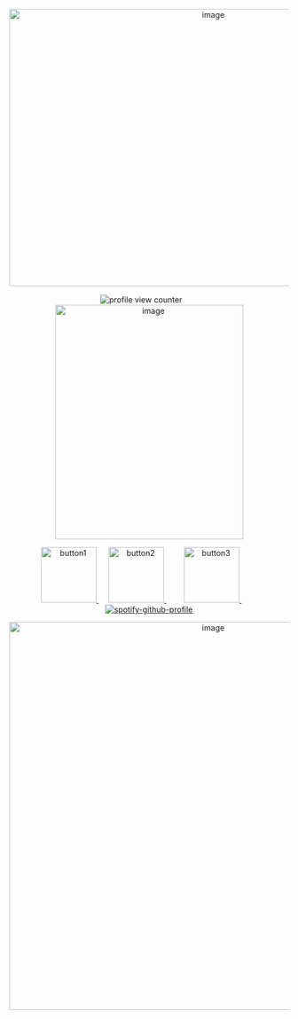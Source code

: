 <p align="center">
<img width="720" height="500" alt="image" src="https://github.com/user-attachments/assets/bc1363d6-02a2-4f40-811b-4d25424f7211"
</p>


<p align="center">
 <img src="https://komarev.com/ghpvc/?username=luuvbite&style=for-the-badge&color=fe788d&label=shooting_stars" alt="profile view counter">　　
 <img width="339" height="423" alt="image" src="https://github.com/user-attachments/assets/7937a001-cbb9-4bd7-96b3-4ff96c9ffd8f" />
</p>

<p align="center">
  <a href="https://luuvbite.straw.page/">
    <img src="https://github.com/user-attachments/assets/3f365fa4-2990-4c7c-a3aa-8c0109c8e598" alt="button1" width="100">
  </a>　
  <a href="https://rentry.co/luuvbite">
    <img src="https://github.com/user-attachments/assets/2201238f-dc14-4d77-b416-3b457e4791fe" alt="button2" width="100">
  </a>　　
  <a href="https://luuvbite.atabook.org/">
    <img src="https://github.com/user-attachments/assets/0ff1e6e2-f6cf-429f-ab74-b9a9625155f0" alt="button3" width="100">
  </a>　　
 
  <a href="https://github.com/kittinan/spotify-github-profile">
    <img src="https://spotify-github-profile.kittinanx.com/api/view?uid=31rcxzij7oqnpmtxkcufjzuubiui&cover_image=true&theme=natemoo-re&show_offline=true&background_color=a8578d&interchange=false&bar_color=ad588d&bar_color_cover=false" alt="spotify-github-profile">
  </a>
  
</p>

<p align="center">
<img width="720" height="700" alt="image" src="https://github.com/user-attachments/assets/23c24e85-a93d-4ee6-b205-3a7f38cb35a0" />
</p>
